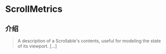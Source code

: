 # ScrollMetrics

## 介绍

> A description of a Scrollable's contents, useful for modeling the state of its viewport. [...]
